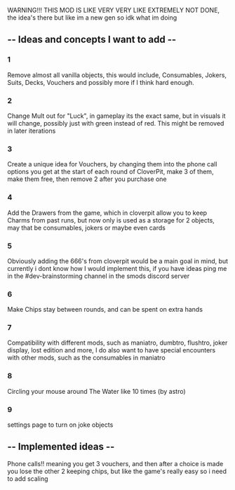 WARNING!!!
THIS MOD IS LIKE VERY VERY LIKE EXTREMELY NOT DONE, the idea's there but like im a new gen so idk what im doing

-- Ideas and concepts I want to add --
---------------

### 1
Remove almost all vanilla objects, this would include, Consumables, Jokers, Suits, Decks, Vouchers and possibly more if I think hard enough.

### 2
Change Mult out for "Luck", in gameplay its the exact same, but in visuals it will change, possibly just with green instead of red. This might be removed in later iterations

### 3
Create a unique idea for Vouchers, by changing them into the phone call options you get at the start of each round of CloverPit, make 3 of them, make them free, then remove 2 after you purchase one

### 4
Add the Drawers from the game, which in cloverpit allow you to keep Charms from past runs, but now only is used as a storage for 2 objects, may that be consumables, jokers or maybe even cards

### 5
Obviously adding the 666's from cloverpit would be a main goal in mind, but currently i dont know how I would implement this, if you have ideas ping me in the #dev-brainstorming channel in the smods discord server

### 6
Make Chips stay between rounds, and can be spent on extra hands

### 7
Compatibility with different mods, such as maniatro, dumbtro, flushtro, joker display, lost edition and more, I do also want to have special encounters with other mods, such as the consumables in maniatro

### 8
Circling your mouse around The Water like 10 times (by astro)

### 9
settings page to turn on joke objects

-- Implemented ideas --
---------------

Phone calls!! meaning you get 3 vouchers, and then after a choice is made you lose the other 2
keeping chips, but like the game's really easy so i need to add scaling

